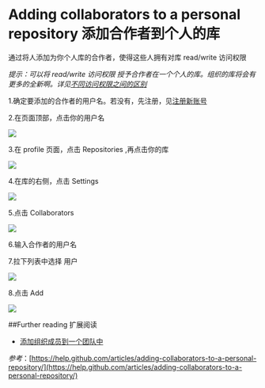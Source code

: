 Adding collaborators to a personal repository 添加合作者到个人的库
===========
 
通过将人添加为你个人库的合作者，使得这些人拥有对库 read/write 访问权限 

*提示：可以将 read/write 访问权限 授予合作者在一个个人的库。组织的库将会有更多的全新啊。详见[不同访问权限之间的区别](https://github.com/waylau/github-help/blob/master/What%20are%20the%20different%20access%20permissions%20%E4%B8%8D%E5%90%8C%E8%AE%BF%E9%97%AE%E6%9D%83%E9%99%90%E4%B9%8B%E9%97%B4%E7%9A%84%E5%8C%BA%E5%88%AB.md)*

1.确定要添加的合作者的用户名。若没有，先注册，见[注册新账号](https://github.com/waylau/github-help/blob/master/Signing%20up%20for%20a%20new%20GitHub%20account%20%E6%B3%A8%E5%86%8C%E6%96%B0%E8%B4%A6%E5%8F%B7.md)

2.在页面顶部，点击你的用户名

![](https://help.github.com/assets/images/help/profile/top_right_avatar.png)

3.在 profile 页面，点击 Repositories ,再点击你的库

![](https://help.github.com/assets/images/help/profile/profile_repositories_tab.png)

4.在库的右侧，点击 Settings

![](https://help.github.com/assets/images/help/repository/repo-actions-settings.png)

5.点击 Collaborators

![](https://help.github.com/assets/images/help/repository/repo-settings-collaborators.png)

6.输入合作者的用户名

7.拉下列表中选择 用户

![](https://help.github.com/assets/images/help/repository/repo-settings-collab-autofill.png)

8.点击 Add

![](https://help.github.com/assets/images/help/repository/repo-settings-collab-add.png)

##Further reading 扩展阅读

* [添加组织成员到一个团队中](https://github.com/waylau/github-help/blob/master/Adding%20or%20inviting%20members%20to%20a%20team%20in%20an%20organization%20%E6%B7%BB%E5%8A%A0%E6%88%96%E9%82%80%E8%AF%B7%E7%BB%84%E7%BB%87%E6%88%90%E5%91%98%E5%88%B0%E4%B8%80%E4%B8%AA%E5%9B%A2%E9%98%9F%E4%B8%AD.md)

*参考*：[https://help.github.com/articles/adding-collaborators-to-a-personal-repository/](https://help.github.com/articles/adding-collaborators-to-a-personal-repository/)
